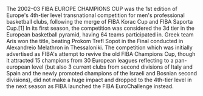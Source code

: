 The 2002–03 FIBA EUROPE CHAMPIONS CUP was the 1st edition of Europe's 4th-tier level transnational competition for men's professional basketball clubs, following the merge of FIBA Korac Cup and FIBA Saporta Cup.[1] In its first season, the competition was considered the 3d tier in the European basketball pyramid, having 64 teams participated in. Greek team Aris won the title, beating Prokom Trefl Sopot in the Final conducted in Alexandreio Melathron in Thessaloniki. The competition which was initially advertised as FIBA's attempt to revive the old FIBA Champions Cup, though it attracted 15 champions from 30 European leagues reflecting to a pan-european level (but also 3 current clubs from second divisions of Italy and Spain and the newly promoted champions of the Israeli and Bosnian second divisions), did not make a huge impact and dropped to the 4th-tier level in the next season as FIBA launched the FIBA EuroChallenge instead.
